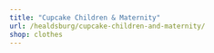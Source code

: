 ```yaml
---
title: "Cupcake Children & Maternity"
url: /healdsburg/cupcake-children-and-maternity/
shop: clothes
---
```

